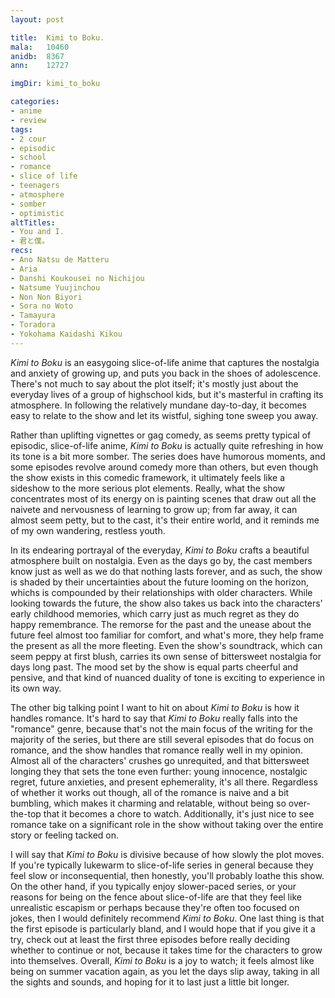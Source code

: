 ```yaml
---
layout: post

title:  Kimi to Boku.
mala:   10460
anidb:  8367
ann:    12727

imgDir: kimi_to_boku

categories:
- anime
- review
tags:
- 2 cour
- episodic
- school
- romance
- slice of life
- teenagers
- atmosphere
- somber
- optimistic
altTitles:
- You and I.
- 君と僕。
recs:
- Ano Natsu de Matteru
- Aria
- Danshi Koukousei no Nichijou
- Natsume Yuujinchou
- Non Non Biyori
- Sora no Woto
- Tamayura
- Toradora
- Yokohama Kaidashi Kikou
---
```


*Kimi to Boku* is an easygoing slice-of-life anime that captures the nostalgia and anxiety of growing up, and puts you back in the shoes of adolescence.
There's not much to say about the plot itself; it's mostly just about the everyday lives of a group of highschool kids, but it's masterful in crafting its atmosphere.
In following the relatively mundane day-to-day, it becomes easy to relate to the show and let its wistful, sighing tone sweep you away.

Rather than uplifting vignettes or gag comedy, as seems pretty typical of episodic, slice-of-life anime, *Kimi to Boku* is actually quite refreshing in how its tone is a bit more somber.
The series does have humorous moments, and some episodes revolve around comedy more than others, but even though the show exists in this comedic framework, it ultimately feels like a sideshow to the more serious plot elements.
Really, what the show concentrates most of its energy on is painting scenes that draw out all the naivete and nervousness of learning to grow up; from far away, it can almost seem petty, but to the cast, it's their entire world, and it reminds me of my own wandering, restless youth.

In its endearing portrayal of the everyday, *Kimi to Boku* crafts a beautiful atmosphere built on nostalgia.
Even as the days go by, the cast members know just as well as we do that nothing lasts forever, and as such, the show is shaded by their uncertainties about the future looming on the horizon, whichs is compounded by their relationships with older characters.
While looking towards the future, the show also takes us back into the characters' early childhood memories, which carry just as much regret as they do happy remembrance.
The remorse for the past and the unease about the future feel almost too familiar for comfort, and what's more, they help frame the present as all the more fleeting.
Even the show's soundtrack, which can seem peppy at first blush, carries its own sense of bittersweet nostalgia for days long past. 
The mood set by the show is equal parts cheerful and pensive, and that kind of nuanced duality of tone is exciting to experience in its own way.

The other big talking point I want to hit on about *Kimi to Boku* is how it handles romance.
It's hard to say that *Kimi to Boku* really falls into the "romance" genre, because that's not the main focus of the writing for the majority of the series, but there are still several episodes that do focus on romance, and the show handles that romance really well in my opinion.
Almost all of the characters' crushes go unrequited, and that bittersweet longing they that sets the tone even further: young innocence, nostalgic regret, future anxieties, and present ephemerality, it's all there.
Regardless of whether it works out though, all of the romance is naive and a bit bumbling, which makes it charming and relatable, without being so over-the-top that it becomes a chore to watch.
Additionally, it's just nice to see romance take on a significant role in the show without taking over the entire story or feeling tacked on.

I will say that *Kimi to Boku* is divisive because of how slowly the plot moves.
If you're typically lukewarm to slice-of-life series in general because they feel slow or inconsequential, then honestly, you'll probably loathe this show.
On the other hand, if you typically enjoy slower-paced series, or your reasons for being on the fence about slice-of-life are that they feel like unrealistic escapism or perhaps because they're often too focused on jokes, then I would definitely recommend *Kimi to Boku*.
One last thing is that the first episode is particularly bland, and I would hope that if you give it a try, check out at least the first three episodes before really deciding whether to continue or not, because it takes time for the characters to grow into themselves.
Overall, *Kimi to Boku* is a joy to watch; it feels almost like being on summer vacation again, as you let the days slip away, taking in all the sights and sounds, and hoping for it to last just a little bit longer.